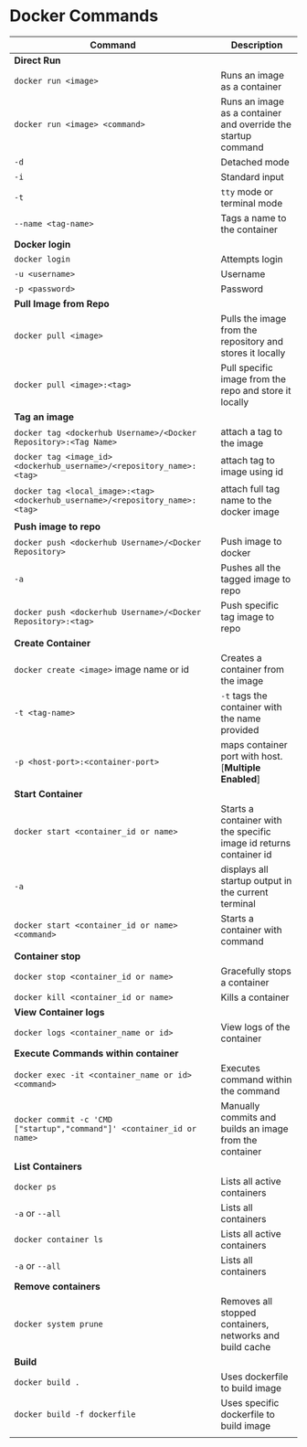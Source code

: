 # Docker Commands

| **Command**                                                                   | **Description**                                                    |
| ----------------------------------------------------------------------------- | ------------------------------------------------------------------ |
| **Direct Run**                                                                |                                                                    |
| `docker run <image>`                                                          | Runs an image as a container                                       |
| `docker run <image> <command>`                                                | Runs an image as a container and override the startup command      |
| `-d`                                                                          | Detached mode                                                      |
| `-i`                                                                          | Standard input                                                     |
| `-t`                                                                          | `tty` mode or terminal mode                                        |
| `--name <tag-name>`                                                           | Tags a name to the container                                       |
| **Docker login**                                                              |                                                                    |
| `docker login`                                                                | Attempts login                                                     |
| `-u <username>`                                                               | Username                                                           |
| `-p <password>`                                                               | Password                                                           |
| **Pull Image from Repo**                                                      |                                                                    |
| `docker pull <image>`                                                         | Pulls the image from the repository and stores it locally          |
| `docker pull <image>:<tag>`                                                   | Pull specific image from the repo and store it locally             |
| **Tag an image**                                                              |                                                                    |
| `docker tag <dockerhub Username>/<Docker Repository>:<Tag Name>`              | attach a tag to the image                                          |
| `docker tag <image_id> <dockerhub_username>/<repository_name>:<tag>`          | attach tag to image using id                                       |
| `docker tag <local_image>:<tag> <dockerhub_username>/<repository_name>:<tag>` | attach full tag name to the docker image                           |
| **Push image to repo**                                                        |                                                                    |
| `docker push <dockerhub Username>/<Docker Repository>`                        | Push image to docker                                               |
| `-a`                                                                          | Pushes all the tagged image to repo                                |
| `docker push <dockerhub Username>/<Docker Repository>:<tag>`                  | Push specific tag image to repo                                    |
| **Create Container**                                                          |                                                                    |
| `docker create <image>` image name or id                                      | Creates a container from the image                                 |
| `-t <tag-name>`                                                               | `-t` tags the container with the name provided                     |
| `-p <host-port>:<container-port>`                                             | maps container port with host. [**Multiple Enabled**]              |
| **Start Container**                                                           |                                                                    |
| `docker start <container_id or name>`                                         | Starts a container with the specific image id returns container id |
| `-a`                                                                          | displays all startup output in the current terminal                |
| `docker start <container_id or name> <command>`                               | Starts a container with command                                    |
| **Container stop**                                                            |                                                                    |
| `docker stop <container_id or name>`                                          | Gracefully stops a container                                       |
| `docker kill <container_id or name>`                                          | Kills a container                                                  |
| **View Container logs**                                                       |                                                                    |
| `docker logs <container_name or id>`                                          | View logs of the container                                         |
| **Execute Commands within container**                                         |                                                                    |
| `docker exec -it <container_name or id> <command>`                            | Executes command within the command                                |
| `docker commit -c 'CMD ["startup","command"]' <container_id or name>`         | Manually commits and builds an image from the container            |
| **List Containers**                                                           |                                                                    |
| `docker ps`                                                                   | Lists all active containers                                        |
| `-a` or `--all`                                                               | Lists all containers                                               |
| `docker container ls`                                                         | Lists all active containers                                        |
| `-a` or `--all`                                                               | Lists all containers                                               |
| **Remove containers**                                                         |                                                                    |
| `docker system prune`                                                         | Removes all stopped containers, networks and build cache           |
| **Build**                                                                     |                                                                    |
| `docker build .`                                                              | Uses dockerfile to build image                                     |
| `docker build -f dockerfile`                                                  | Uses specific dockerfile to build image                            |
|                                                                               |                                                                    |
